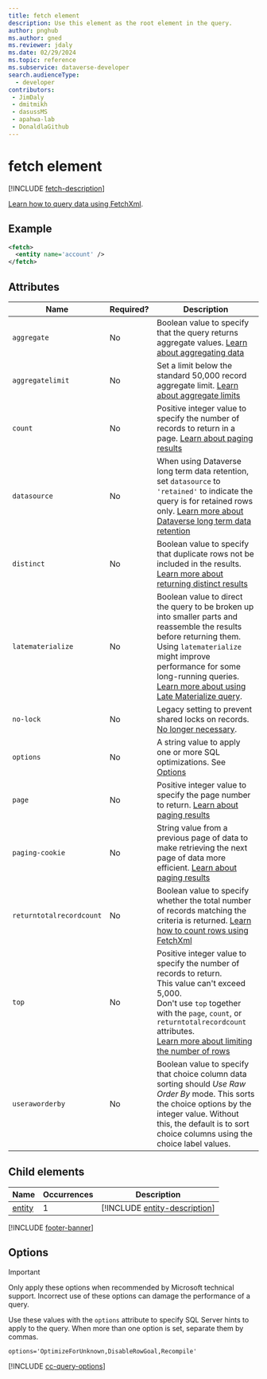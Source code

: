 ```yaml
---
title: fetch element
description: Use this element as the root element in the query.
author: pnghub
ms.author: gned
ms.reviewer: jdaly
ms.date: 02/29/2024
ms.topic: reference
ms.subservice: dataverse-developer
search.audienceType: 
  - developer
contributors:
 - JimDaly
 - dmitmikh
 - dasussMS
 - apahwa-lab
 - DonaldlaGithub
---
```

# fetch element

[!INCLUDE [fetch-description](includes/fetch-description.md)]

[Learn how to query data using FetchXml](../overview.md).

## Example

```xml
<fetch>
  <entity name='account' />
</fetch>
```


## Attributes

|Name|Required?|Description|
|---------|---------|---------|
|`aggregate`|No|Boolean value to specify that the query returns aggregate values. [Learn about aggregating data](../aggregate-data.md)|
|`aggregatelimit`|No|Set a limit below the standard 50,000  record aggregate limit. [Learn about aggregate limits](../aggregate-data.md#limitations) |
|`count`|No|Positive integer value to specify the number of records to return in a page. [Learn about paging results](../page-results.md) |
|`datasource`|No|When using Dataverse long term data retention, set `datasource` to `'retained'` to indicate the query is for retained rows only. [Learn more about Dataverse long term data retention](../../../../maker/data-platform/data-retention-overview.md)|
|`distinct`|No|Boolean value to specify that duplicate rows not be included in the results. [Learn more about returning distinct results](../overview.md#return-distinct-results)|
|`latematerialize`|No|Boolean value to direct the query to be broken up into smaller parts and reassemble the results before returning them. Using `latematerialize` might improve performance for some long-running queries. [Learn more about using Late Materialize query](../optimize-performance.md#late-materialize-query). |
|`no-lock`|No|Legacy setting to prevent shared locks on records. [No longer necessary](../optimize-performance.md#no-lock). |
|`options`|No|A string value to apply one or more SQL optimizations. See [Options](#options)|
|`page`|No|Positive integer value to specify the page number to return. [Learn about paging results](../page-results.md)|
|`paging-cookie`|No|String value from a previous page of data to make retrieving the next page of data more efficient. [Learn about paging results](../page-results.md) |
|`returntotalrecordcount`|No|Boolean value to specify whether the total number of records matching the criteria is returned. [Learn how to count rows using FetchXml](../count-rows.md)|
|`top`|No|Positive integer value to specify the number of records to return.<br />This value can't exceed 5,000.<br />Don't use `top` together with the `page`, `count`, or `returntotalrecordcount` attributes.<br />[Learn more about limiting the number of rows](../overview.md#limit-the-number-of-rows)|
|`useraworderby`|No|Boolean value to specify that choice column data sorting should *Use Raw Order By* mode. This sorts the choice options by the integer value. Without this, the default is to sort choice columns using the choice label values. |

## Child elements

|Name|Occurrences|Description|
|---------|---------|---------|
|[entity](entity.md)|1|[!INCLUDE [entity-description](includes/entity-description.md)]|

[!INCLUDE [footer-banner](../../../../includes/footer-banner.md)]

## Options

> [!IMPORTANT]
> Only apply these options when recommended by Microsoft technical support. Incorrect use of these options can damage the performance of a query.

Use these values with the `options` attribute to specify SQL Server hints to apply to the query. When more than one option is set, separate them by commas.

```text
options='OptimizeForUnknown,DisableRowGoal,Recompile'
```

[!INCLUDE [cc-query-options](../../includes/cc-query-options.md)]



